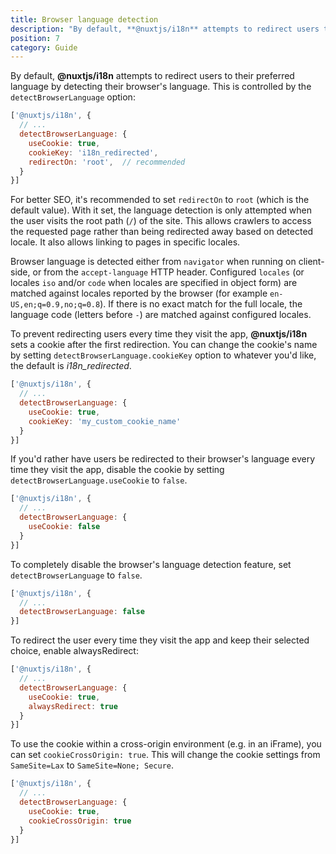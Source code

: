```yaml
---
title: Browser language detection
description: "By default, **@nuxtjs/i18n** attempts to redirect users to their preferred language by detecting their browser's language. This is controlled by the `detectBrowserLanguage` option:"
position: 7
category: Guide
---
```


By default, **@nuxtjs/i18n** attempts to redirect users to their preferred language by detecting their browser's language. This is controlled by the `detectBrowserLanguage` option:

```js {}[nuxt.config.js]
['@nuxtjs/i18n', {
  // ...
  detectBrowserLanguage: {
    useCookie: true,
    cookieKey: 'i18n_redirected',
    redirectOn: 'root',  // recommended
  }
}]
```

<alert type="info">

For better SEO, it's recommended to set `redirectOn` to `root` (which is the default value). With it set, the language detection is only attempted when the user visits the root path (`/`) of the site. This allows crawlers to access the requested page rather than being redirected away based on detected locale. It also allows linking to pages in specific locales.

</alert>

Browser language is detected either from `navigator` when running on client-side, or from the `accept-language` HTTP header. Configured `locales` (or locales `iso` and/or `code` when locales are specified in object form) are matched against locales reported by the browser (for example `en-US,en;q=0.9,no;q=0.8`). If there is no exact match for the full locale, the language code (letters before `-`) are matched against configured locales.

To prevent redirecting users every time they visit the app, **@nuxtjs/i18n** sets a cookie after the first redirection. You can change the cookie's name by setting `detectBrowserLanguage.cookieKey` option to whatever you'd like, the default is _i18n_redirected_.

```js {}[nuxt.config.js]
['@nuxtjs/i18n', {
  // ...
  detectBrowserLanguage: {
    useCookie: true,
    cookieKey: 'my_custom_cookie_name'
  }
}]
```

If you'd rather have users be redirected to their browser's language every time they visit the app, disable the cookie by setting `detectBrowserLanguage.useCookie` to `false`.

```js {}[nuxt.config.js]
['@nuxtjs/i18n', {
  // ...
  detectBrowserLanguage: {
    useCookie: false
  }
}]
```

To completely disable the browser's language detection feature, set `detectBrowserLanguage` to `false`.

```js {}[nuxt.config.js]
['@nuxtjs/i18n', {
  // ...
  detectBrowserLanguage: false
}]
```

To redirect the user every time they visit the app and keep their selected choice, enable alwaysRedirect:

```js {}[nuxt.config.js]
['@nuxtjs/i18n', {
  // ...
  detectBrowserLanguage: {
    useCookie: true,
    alwaysRedirect: true
  }
}]
```

To use the cookie within a cross-origin environment (e.g. in an iFrame), you can set `cookieCrossOrigin: true`. This will change the cookie settings from `SameSite=Lax` to `SameSite=None; Secure`.

```js {}[nuxt.config.js]
['@nuxtjs/i18n', {
  // ...
  detectBrowserLanguage: {
    useCookie: true,
    cookieCrossOrigin: true
  }
}]
```
